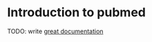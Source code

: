 # Introduction to pubmed

TODO: write [great documentation](http://jacobian.org/writing/what-to-write/)
